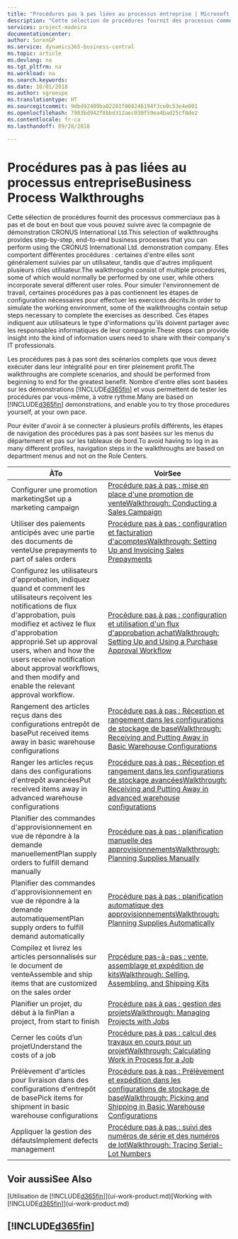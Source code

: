```yaml
---
title: "Procédures pas à pas liées au processus entreprise | Microsoft Docs"
description: "Cette sélection de procédures fournit des processus commerciaux pas à pas et de bout en bout que vous pouvez suivre avec la compagnie de démonstration CRONUS International Ltd. Elles comportent différentes procédures : certaines d'entre elles sont généralement suivies par un utilisateur, tandis que d'autres impliquent plusieurs rôles utilisateur. Pour simuler l'environnement de travail, certaines procédures pas à pas contiennent les étapes de configuration nécessaires pour effectuer les exercices décrits. Ces étapes indiquent aux utilisateurs le type d'informations qu'ils doivent partager avec les responsables informatiques de leur compagnie."
services: project-madeira
documentationcenter: 
author: SorenGP
ms.service: dynamics365-business-central
ms.topic: article
ms.devlang: na
ms.tgt_pltfrm: na
ms.workload: na
ms.search.keywords: 
ms.date: 10/01/2018
ms.author: sgroespe
ms.translationtype: HT
ms.sourcegitcommit: 9dbd92409ba02281f008246194f3ce0c53e4e001
ms.openlocfilehash: 7983bd942f8bbd312aec030f59ea4bad25cf8de2
ms.contentlocale: fr-ca
ms.lasthandoff: 09/28/2018

---
```

# <a name="business-process-walkthroughs"></a><span data-ttu-id="0179f-106">Procédures pas à pas liées au processus entreprise</span><span class="sxs-lookup"><span data-stu-id="0179f-106">Business Process Walkthroughs</span></span>
<span data-ttu-id="0179f-107">Cette sélection de procédures fournit des processus commerciaux pas à pas et de bout en bout que vous pouvez suivre avec la compagnie de démonstration CRONUS International Ltd.</span><span class="sxs-lookup"><span data-stu-id="0179f-107">This selection of walkthroughs provides step-by-step, end-to-end business processes that you can perform using the CRONUS International Ltd. demonstration company.</span></span> <span data-ttu-id="0179f-108">Elles comportent différentes procédures : certaines d'entre elles sont généralement suivies par un utilisateur, tandis que d'autres impliquent plusieurs rôles utilisateur.</span><span class="sxs-lookup"><span data-stu-id="0179f-108">The walkthroughs consist of multiple procedures, some of which would normally be performed by one user, while others incorporate several different user roles.</span></span> <span data-ttu-id="0179f-109">Pour simuler l'environnement de travail, certaines procédures pas à pas contiennent les étapes de configuration nécessaires pour effectuer les exercices décrits.</span><span class="sxs-lookup"><span data-stu-id="0179f-109">In order to simulate the working environment, some of the walkthroughs contain setup steps necessary to complete the exercises as described.</span></span> <span data-ttu-id="0179f-110">Ces étapes indiquent aux utilisateurs le type d'informations qu'ils doivent partager avec les responsables informatiques de leur compagnie.</span><span class="sxs-lookup"><span data-stu-id="0179f-110">These steps can provide insight into the kind of information users need to share with their company's IT professionals.</span></span>  

 <span data-ttu-id="0179f-111">Les procédures pas à pas sont des scénarios complets que vous devez exécuter dans leur intégralité pour en tirer pleinement profit.</span><span class="sxs-lookup"><span data-stu-id="0179f-111">The walkthroughs are complete scenarios, and should be performed from beginning to end for the greatest benefit.</span></span> <span data-ttu-id="0179f-112">Nombre d'entre elles sont basées sur les démonstrations [!INCLUDE[d365fin](includes/d365fin_md.md)] et vous permettent de tester les procédures par vous-même, à votre rythme.</span><span class="sxs-lookup"><span data-stu-id="0179f-112">Many are based on [!INCLUDE[d365fin](includes/d365fin_md.md)] demonstrations, and enable you to try those procedures yourself, at your own pace.</span></span>  

 <span data-ttu-id="0179f-113">Pour éviter d'avoir à se connecter à plusieurs profils différents, les étapes de navigation des procédures pas à pas sont basées sur les menus du département et pas sur les tableaux de bord.</span><span class="sxs-lookup"><span data-stu-id="0179f-113">To avoid having to log in as many different profiles, navigation steps in the walkthroughs are based on department menus and not on the Role Centers.</span></span>  

|<span data-ttu-id="0179f-114">À</span><span class="sxs-lookup"><span data-stu-id="0179f-114">To</span></span>|<span data-ttu-id="0179f-115">Voir</span><span class="sxs-lookup"><span data-stu-id="0179f-115">See</span></span>|  
|--------|---------|  
|<span data-ttu-id="0179f-116">Configurer une promotion marketing</span><span class="sxs-lookup"><span data-stu-id="0179f-116">Set up a marketing campaign</span></span>|[<span data-ttu-id="0179f-117">Procédure pas à pas : mise en place d'une promotion de vente</span><span class="sxs-lookup"><span data-stu-id="0179f-117">Walkthrough: Conducting a Sales Campaign</span></span>](walkthrough-conducting-a-sales-campaign.md)|  
|<span data-ttu-id="0179f-118">Utiliser des paiements anticipés avec une partie des documents de vente</span><span class="sxs-lookup"><span data-stu-id="0179f-118">Use prepayments to part of sales orders</span></span>|[<span data-ttu-id="0179f-119">Procédure pas à pas : configuration et facturation d'acomptes</span><span class="sxs-lookup"><span data-stu-id="0179f-119">Walkthrough: Setting Up and Invoicing Sales Prepayments</span></span>](walkthrough-setting-up-and-invoicing-sales-prepayments.md)|  
|<span data-ttu-id="0179f-120">Configurez les utilisateurs d'approbation, indiquez quand et comment les utilisateurs reçoivent les notifications de flux d'approbation, puis modifiez et activez le flux d'approbation approprié.</span><span class="sxs-lookup"><span data-stu-id="0179f-120">Set up approval users, when and how the users receive notification about approval workflows, and then modify and enable the relevant approval workflow.</span></span>|[<span data-ttu-id="0179f-121">Procédure pas à pas : configuration et utilisation d'un flux d'approbation achat</span><span class="sxs-lookup"><span data-stu-id="0179f-121">Walkthrough: Setting Up and Using a Purchase Approval Workflow</span></span>](walkthrough-setting-up-and-using-a-purchase-approval-workflow.md)|  
|<span data-ttu-id="0179f-122">Rangement des articles reçus dans des configurations entrepôt de base</span><span class="sxs-lookup"><span data-stu-id="0179f-122">Put received items away in basic warehouse configurations</span></span>|[<span data-ttu-id="0179f-123">Procédure pas à pas : Réception et rangement dans les configurations de stockage de base</span><span class="sxs-lookup"><span data-stu-id="0179f-123">Walkthrough: Receiving and Putting Away in Basic Warehouse Configurations</span></span>](walkthrough-receiving-and-putting-away-in-basic-warehousing.md)|  
|<span data-ttu-id="0179f-124">Ranger les articles reçus dans des configurations d'entrepôt avancées</span><span class="sxs-lookup"><span data-stu-id="0179f-124">Put received items away in advanced warehouse configurations</span></span>|[<span data-ttu-id="0179f-125">Procédure pas à pas : Réception et rangement dans les configurations de stockage avancées</span><span class="sxs-lookup"><span data-stu-id="0179f-125">Walkthrough: Receiving and Putting Away in advanced warehouse configurations</span></span>](walkthrough-receiving-and-putting-away-in-advanced-warehousing.md)|  
|<span data-ttu-id="0179f-126">Planifier des commandes d'approvisionnement en vue de répondre à la demande manuellement</span><span class="sxs-lookup"><span data-stu-id="0179f-126">Plan supply orders to fulfill demand manually</span></span>|[<span data-ttu-id="0179f-127">Procédure pas à pas : planification manuelle des approvisionnements</span><span class="sxs-lookup"><span data-stu-id="0179f-127">Walkthrough: Planning Supplies Manually</span></span>](walkthrough-planning-supplies-manually.md)|  
|<span data-ttu-id="0179f-128">Planifier des commandes d'approvisionnement en vue de répondre à la demande automatiquement</span><span class="sxs-lookup"><span data-stu-id="0179f-128">Plan supply orders to fulfill demand automatically</span></span>|[<span data-ttu-id="0179f-129">Procédure pas à pas : planification automatique des approvisionnements</span><span class="sxs-lookup"><span data-stu-id="0179f-129">Walkthrough: Planning Supplies Automatically</span></span>](walkthrough-planning-supplies-automatically.md)|  
|<span data-ttu-id="0179f-130">Compilez et livrez les articles personnalisés sur le document de vente</span><span class="sxs-lookup"><span data-stu-id="0179f-130">Assemble and ship items that are customized on the sales order</span></span>|[<span data-ttu-id="0179f-131">Procédure pas-à-pas : vente, assemblage et expédition de kits</span><span class="sxs-lookup"><span data-stu-id="0179f-131">Walkthrough: Selling, Assembling, and Shipping Kits</span></span>](walkthrough-selling-assembling-and-shipping-kits.md)|  
|<span data-ttu-id="0179f-132">Planifier un projet, du début à la fin</span><span class="sxs-lookup"><span data-stu-id="0179f-132">Plan a project, from start to finish</span></span>|[<span data-ttu-id="0179f-133">Procédure pas à pas : gestion des projets</span><span class="sxs-lookup"><span data-stu-id="0179f-133">Walkthrough: Managing Projects with Jobs</span></span>](walkthrough-managing-projects-with-jobs.md)|  
|<span data-ttu-id="0179f-134">Cerner les coûts d’un projet</span><span class="sxs-lookup"><span data-stu-id="0179f-134">Understand the costs of a job</span></span>|[<span data-ttu-id="0179f-135">Procédure pas à pas : calcul des travaux en cours pour un projet</span><span class="sxs-lookup"><span data-stu-id="0179f-135">Walkthrough: Calculating Work in Process for a Job</span></span>](walkthrough-calculating-work-in-process-for-a-job.md)|  
|<span data-ttu-id="0179f-136">Prélèvement d'articles pour livraison dans des configurations d'entrepôt de base</span><span class="sxs-lookup"><span data-stu-id="0179f-136">Pick items for shipment in basic warehouse configurations</span></span>|[<span data-ttu-id="0179f-137">Procédure pas à pas : Prélèvement et expédition dans les configurations de stockage de base</span><span class="sxs-lookup"><span data-stu-id="0179f-137">Walkthrough: Picking and Shipping in Basic Warehouse Configurations</span></span>](walkthrough-picking-and-shipping-in-basic-warehousing.md)|  
|<span data-ttu-id="0179f-138">Appliquer la gestion des défauts</span><span class="sxs-lookup"><span data-stu-id="0179f-138">Implement defects management</span></span>|[<span data-ttu-id="0179f-139">Procédure pas à pas : suivi des numéros de série et des numéros de lot</span><span class="sxs-lookup"><span data-stu-id="0179f-139">Walkthrough: Tracing Serial-Lot Numbers</span></span>](walkthrough-tracing-serial-lot-numbers.md)|  

## <a name="see-also"></a><span data-ttu-id="0179f-140">Voir aussi</span><span class="sxs-lookup"><span data-stu-id="0179f-140">See Also</span></span>
<span data-ttu-id="0179f-141">[Utilisation de [!INCLUDE[d365fin](includes/d365fin_md.md)]](ui-work-product.md)</span><span class="sxs-lookup"><span data-stu-id="0179f-141">[Working with [!INCLUDE[d365fin](includes/d365fin_md.md)]](ui-work-product.md)</span></span>  

## [!INCLUDE[d365fin](includes/free_trial_md.md)]  
 

